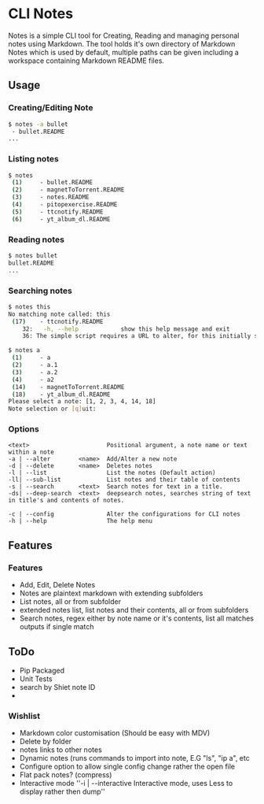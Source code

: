 # CLI Notes
Notes is a simple CLI tool for Creating, Reading and managing personal notes using Markdown.
The tool holds it's own directory of Markdown Notes which is used by default, multiple paths can be given
including a workspace containing Markdown README files.

## Usage

### Creating/Editing Note
```bash
$ notes -a bullet
 - bullet.README
...
```

### Listing notes
```bash
$ notes 
 (1)	 - bullet.README
 (2)	 - magnetToTorrent.README
 (3)	 - notes.README
 (4)	 - pitopexercise.README
 (5)	 - ttcnotify.README
 (6)	 - yt_album_dl.README
```

### Reading notes
```bash
$ notes bullet 
bullet.README
...
```

### Searching notes
```bash
$ notes this
No matching note called: this
 (17)    - ttcnotify.README
    32:   -h, --help            show this help message and exit
    36: The simple script requires a URL to alter, for this initially search TTC for the item. Copy the URL into the
```

```bash
$ notes a
 (1)	 - a
 (2)	 - a.1
 (3)	 - a.2
 (4)	 - a2
 (14)	 - magnetToTorrent.README
 (18)	 - yt_album_dl.README
Please select a note: [1, 2, 3, 4, 14, 18]
Note selection or [q]uit:
```

### Options
    <text>                      Positional argument, a note name or text within a note
    -a | --alter        <name>  Add/Alter a new note
    -d | --delete       <name>  Deletes notes
    -l | --list                 List the notes (Default action)
    -ll| --sub-list             List notes and their table of contents
    -s | --search       <text>  Search notes for text in a title.
    -ds| --deep-search  <text>  deepsearch notes, searches string of text in title's and contents of notes.

    -c | --config               Alter the configurations for CLI notes
    -h | --help                 The help menu


## Features

### Features
 - Add, Edit, Delete Notes
 - Notes are plaintext markdown with extending subfolders
 - List notes, all or from subfolder
 - extended notes list, list notes and their contents, all or from subfolders
 - Search notes, regex either by note name or it's contents, list all matches
    outputs if single match


## ToDo
 - Pip Packaged
 - Unit Tests
 - search by Shiet note ID 
 - 
### Wishlist
 - Markdown color customisation (Should be easy with MDV)
 - Delete by folder
 - notes links to other notes
 - Dynamic notes (runs commands to import into note, E.G "ls", "ip a", etc
 - Configure option to allow single config change rather the open file
 - Flat pack notes? (compress)
 - Interactive mode
    ''-i | --interactive          Interactive mode, uses Less to display rather then dump''
